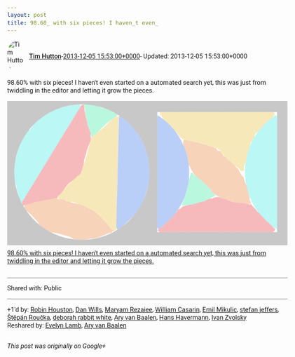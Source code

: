 ```yaml
---
layout: post
title: 98.60_ with six pieces! I haven_t even_
---
```


<html><head><meta charset="utf-8"><title>98.60% with six pieces! I haven&amp;#39;t even started on a automated search yet,...</title><style>body {font: 11pt Roboto, Arial, sans-serif; max-width: 640px; margin: 24px;}.author-photo {border-radius: 50%; margin-right: 10px; width: 40px;}.author {font-weight: 500;}.main-content {margin: 15px 0 15px;}.post-title {font-weight: bold;}.location {display: block; margin-top: 15px;}.location img {float: left; margin-right: 5px; width: 20px;}.media-link {display: inline-block; max-width: 100%; vertical-align: top;}.media-link p {margin-top: 5px; max-height: 4em; overflow: scroll;}.media {max-height: 100vh; max-width: 100%;}.video-placeholder {background: black; display: flex; height: 300px; max-width: 100%; width: 640px;}.play-icon {border-bottom: 30px solid transparent; border-left: 50px solid white; border-top: 30px solid transparent; color: white; margin: auto;}.album {max-height: 800px; overflow: scroll; width: calc(100vw - 48px);}.album .media-link {margin-right: 5px; max-width: 250px;}.album .media {max-height: 250px;}.link-embed {border-top: 1px solid lightgrey; display: block; margin-top: 20px;}.link-embed img {max-width: 100%;}.inline-link-embed {display: block;}.inline-link-embed img {vertical-align: middle;}.link-title {display: inline-block; font-size: medium; font-weight: 300; padding-left: 1em;}.reshare-attribution {display: block; font-weight: bold; margin-bottom: 10px;}.poll-image {margin-bottom: 5px; max-height: 300px; max-width: 500px;}.poll-choice {align-items: center; display: flex; margin-bottom: 5px; max-width: 500px;}.poll-choice-percentage {background-color: lightblue; height: 100%; left: 0; position: absolute; z-index: -1;}.poll-choice-selected {margin-right: 5px;}.poll-choice-results {border: 1px solid lightgray; border-radius: 5px; display: flex; line-height: 40px; overflow: hidden; padding: 0 8px; position: relative;}.poll-choice-results, .poll-choice-description {flex-grow: 1; margin-right: 10px;}.poll-choice-image {width: 100%;}.poll-choice-image, .poll-choice-image img {max-height: 40px; max-width: 100px;}.poll-choice-votes {max-height: 100px; overflow: auto;}.plus-entity-embed {color: black; display: block; text-decoration: none;}.plus-entity-embed-cover-photo {max-height: 300px; max-width: 100%;}.plus-entity-embed-info {padding: 0 1em 1em;}.plus-entity-embed-info h2 {font-weight: 500; margin: 10px 0;}.plus-entity-embed-info p {font-size: small; margin: 0;}.collection-owner-avatar {border-radius: 50%; border: 2px solid white; height: 40px; margin-top: -22px;}.visibility {padding: 1em 0; border-top: 1px solid grey;}.post-activity {padding: 1em 0; border-top: 1px solid grey;}.comments {border-top: 1px solid gray; padding-top: 1em;}.comment + .comment {margin-top: 1em;}.comment .media-link, .comment .inline-link-embed {margin-top: 5px;}</style></head><body><div style="margin-bottom:1em;"><div style="display:flex; align-items:center"><img class="author-photo" src="https://lh4.googleusercontent.com/-epo4ZZKNqEw/AAAAAAAAAAI/AAAAAAAAVSU/qu3LpcHEnoQ/s64-c/photo.jpg" alt="Tim Hutton"><a href="https://plus.google.com/+TimHutton" target="_blank" class="author">Tim Hutton</a> - <a target="_blank" href="https://plus.google.com/+TimHutton/posts/aJRwpcbSFjD">2013-12-05 15:53:00+0000</a><span> - Updated: 2013-12-05 15:53:00+0000</span></div><div class="main-content">98.60% with six pieces! I haven&#39;t even started on a automated search yet, this was just from twiddling in the editor and letting it grow the pieces.</div><a href="/assets/N6_98p60.png" target="_blank" class="media-link"><img src="/assets/N6_98p60.png" alt="98.60% with six pieces! I haven&#39;t even started on a automated search yet, this was just from twiddling in the editor and letting it grow the pieces." class="media"><p>98.60% with six pieces! I haven&#39;t even started on a automated search yet, this was just from twiddling in the editor and letting it grow the pieces.</p></a></div><div class="visibility">Shared with: Public</div><div class="post-activity"><div class="plus-oners">+1'd by: <a href="https://plus.google.com/+RobinHouston">Robin Houston</a>, <a href="https://plus.google.com/+DanWills">Dan Wills</a>, <a href="https://plus.google.com/100069729384936066460">Maryam Rezaiee</a>, <a href="https://plus.google.com/+WilliamCasarin">William Casarin</a>, <a href="https://plus.google.com/+EmilMikulic">Emil Mikulic</a>, <a href="https://plus.google.com/115958517486719853660">stefan jeffers</a>, <a href="https://plus.google.com/+StepanRoucka">Štěpán Roučka</a>, <a href="https://plus.google.com/114518922325311761918">deborah rabbit white</a>, <a href="https://plus.google.com/+AryvanBaalen">Ary van Baalen</a>, <a href="https://plus.google.com/101745241027004457169">Hans Havermann</a>, <a href="https://plus.google.com/110973063220214963934">Ivan Zvolsky</a></div><div class="resharers">Reshared by: <a href="https://plus.google.com/+EvelynLamb">Evelyn Lamb</a>, <a href="https://plus.google.com/+AryvanBaalen">Ary van Baalen</a></div></div></body></html>

<i>This post was originally on Google+</i>